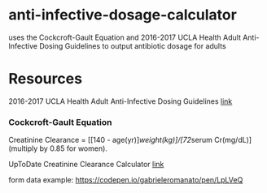 # anti-infective-dosage-calculator
uses the Cockcroft-Gault Equation and 2016-2017 UCLA Health Adult Anti-Infective Dosing Guidelines to output antibiotic dosage for adults

# Resources
2016-2017 UCLA Health Adult Anti-Infective Dosing Guidelines [link](https://asp.mednet.ucla.edu/files/view/UCLAAdultDosingCard.pdf)

### Cockcroft-Gault Equation
Creatinine Clearance = [[140 - age(yr)]*weight(kg)]/[72*serum Cr(mg/dL)] (multiply by 0.85 for women).

UpToDate Creatinine Clearance Calculator [link](https://www-uptodate-com.offcampus.lib.washington.edu/contents/calculator-creatinine-clearance-estimate-by-cockcroft-gault-equation-in-adults-and-older-adolescents-age-18-years?search=creatinine%20clearance%20calculator&source=search_result&selectedTitle=1~150&usage_type=default&display_rank=1)

form data example: https://codepen.io/gabrieleromanato/pen/LpLVeQ
